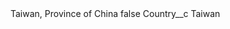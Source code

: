 <?xml version="1.0" encoding="UTF-8"?>
<CustomMetadata xmlns="http://soap.sforce.com/2006/04/metadata" xmlns:xsi="http://www.w3.org/2001/XMLSchema-instance" xmlns:xsd="http://www.w3.org/2001/XMLSchema">
    <label>Taiwan, Province of China</label>
    <protected>false</protected>
    <values>
        <field>Country__c</field>
        <value xsi:type="xsd:string">Taiwan</value>
    </values>
</CustomMetadata>
